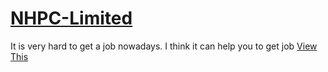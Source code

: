 # <a href="https://assamnaukri.com/nhpc-limited-recruitment-2023/">NHPC-Limited</a>
It is very hard to get a job nowadays.
I think it can help you to get job 
<a href="https://assamnaukri.com/">View This</a>
